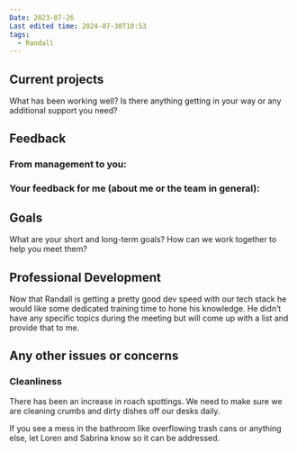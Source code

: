 ```yaml
---
Date: 2023-07-26
Last edited time: 2024-07-30T10:53
tags:
  - Randall
---
```

## Current projects

What has been working well? Is there anything getting in your way or any additional support you need?

  

## Feedback

### From management to you:

### Your feedback for me (about me or the team in general):

  

## Goals

What are your short and long-term goals? How can we work together to help you meet them?

  

## Professional Development

Now that Randall is getting a pretty good dev speed with our tech stack he would like some dedicated training time to hone his knowledge. He didn’t have any specific topics during the meeting but will come up with a list and provide that to me.

## Any other issues or concerns

### Cleanliness

There has been an increase in roach spottings. We need to make sure we are cleaning crumbs and dirty dishes off our desks daily.

If you see a mess in the bathroom like overflowing trash cans or anything else, let Loren and Sabrina know so it can be addressed.